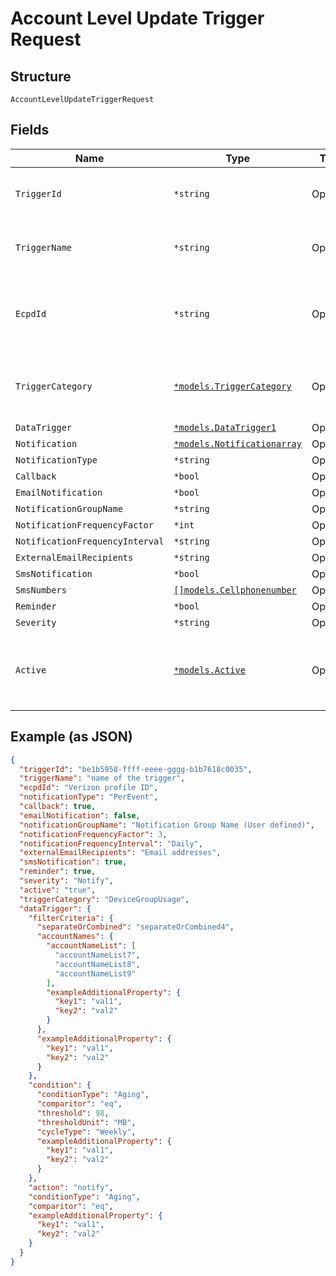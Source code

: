 
# Account Level Update Trigger Request

## Structure

`AccountLevelUpdateTriggerRequest`

## Fields

| Name | Type | Tags | Description |
|  --- | --- | --- | --- |
| `TriggerId` | `*string` | Optional | The system assigned UUID of the trigger |
| `TriggerName` | `*string` | Optional | The user defined name of the trigger |
| `EcpdId` | `*string` | Optional | The Enterprise Customer Profile Database ID |
| `TriggerCategory` | [`*models.TriggerCategory`](../../doc/models/trigger-category.md) | Optional | The type of trigger being created or modified |
| `DataTrigger` | [`*models.DataTrigger1`](../../doc/models/data-trigger-1.md) | Optional | - |
| `Notification` | [`*models.Notificationarray`](../../doc/models/notificationarray.md) | Optional | - |
| `NotificationType` | `*string` | Optional | - |
| `Callback` | `*bool` | Optional | - |
| `EmailNotification` | `*bool` | Optional | - |
| `NotificationGroupName` | `*string` | Optional | - |
| `NotificationFrequencyFactor` | `*int` | Optional | - |
| `NotificationFrequencyInterval` | `*string` | Optional | - |
| `ExternalEmailRecipients` | `*string` | Optional | - |
| `SmsNotification` | `*bool` | Optional | - |
| `SmsNumbers` | [`[]models.Cellphonenumber`](../../doc/models/cellphonenumber.md) | Optional | - |
| `Reminder` | `*bool` | Optional | - |
| `Severity` | `*string` | Optional | - |
| `Active` | [`*models.Active`](../../doc/models/active.md) | Optional | A flag to indicate of the trigger is active, true, or not, false |

## Example (as JSON)

```json
{
  "triggerId": "be1b5958-ffff-eeee-gggg-b1b7618c0035",
  "triggerName": "name of the trigger",
  "ecpdId": "Verizon profile ID",
  "notificationType": "PerEvent",
  "callback": true,
  "emailNotification": false,
  "notificationGroupName": "Notification Group Name (User defined)",
  "notificationFrequencyFactor": 3,
  "notificationFrequencyInterval": "Daily",
  "externalEmailRecipients": "Email addresses",
  "smsNotification": true,
  "reminder": true,
  "severity": "Notify",
  "active": "true",
  "triggerCategory": "DeviceGroupUsage",
  "dataTrigger": {
    "filterCriteria": {
      "separateOrCombined": "separateOrCombined4",
      "accountNames": {
        "accountNameList": [
          "accountNameList7",
          "accountNameList8",
          "accountNameList9"
        ],
        "exampleAdditionalProperty": {
          "key1": "val1",
          "key2": "val2"
        }
      },
      "exampleAdditionalProperty": {
        "key1": "val1",
        "key2": "val2"
      }
    },
    "condition": {
      "conditionType": "Aging",
      "comparitor": "eq",
      "threshold": 98,
      "thresholdUnit": "MB",
      "cycleType": "Weekly",
      "exampleAdditionalProperty": {
        "key1": "val1",
        "key2": "val2"
      }
    },
    "action": "notify",
    "conditionType": "Aging",
    "comparitor": "eq",
    "exampleAdditionalProperty": {
      "key1": "val1",
      "key2": "val2"
    }
  }
}
```

